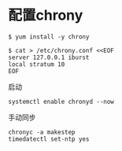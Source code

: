 # 配置chrony

```shell
$ yum install -y chrony
```

```shell
$ cat > /etc/chrony.conf <<EOF
server 127.0.0.1 iburst
local stratum 10
EOF
```

启动
```shell
systemctl enable chronyd --now
```

手动同步

```shell
chronyc -a makestep
timedatectl set-ntp yes
```